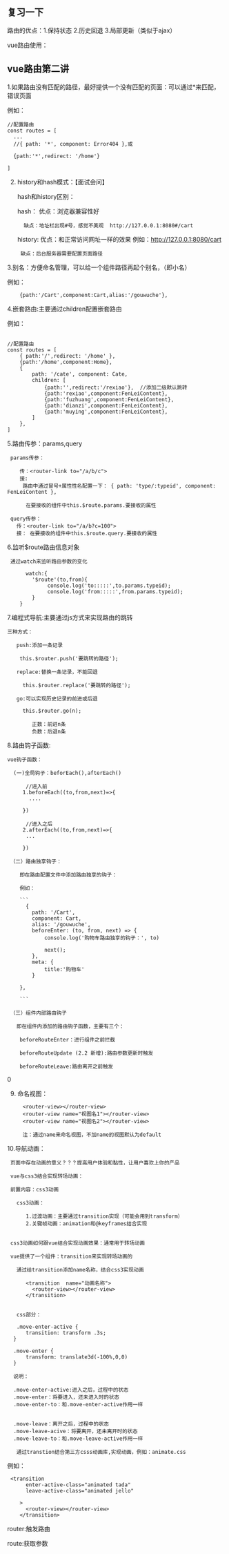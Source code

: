 ## 复习一下

  路由的优点：1.保持状态 2.历史回退 3.局部更新（类似于ajax）

  vue路由使用：


## vue路由第二讲

  1.如果路由没有匹配的路径，最好提供一个没有匹配的页面：可以通过*来匹配，错误页面

  例如：

  ```
//配置路由
const routes = [
    ...
    //{ path: '*', component: Error404 },或

    {path:'*',redirect: '/home'}
    
]

  ```

  2. history和hash模式：【面试会问】

      hash和history区别：

        hash：
           优点：浏览器兼容性好

           缺点：地址栏出现#号，感觉不美观  http://127.0.0.1:8080#/cart

        history:
          优点：和正常访问网址一样的效果  例如：http://127.0.0.1:8080/cart

          缺点：后台服务器需要配置页面路径

  3.别名：方便命名管理，可以给一个组件路径再起个别名，（即小名）

例如：

```
    {path:'/Cart',component:Cart,alias:'/gouwuche'},

```


  4.嵌套路由:主要通过children配置嵌套路由

例如：
```

//配置路由
const routes = [
    { path:'/',redirect: '/home' },
    {path:'/home',component:Home},
    {
        path: '/cate', component: Cate,
        children: [
            {path:'',redirect:'/rexiao'},  //添加二级默认跳转
            {path:'rexiao',component:FenLeiContent},
            {path:'fuzhuang',component:FenLeiContent},
            {path:'dianzi',component:FenLeiContent},
            {path:'muying',component:FenLeiContent},
        ]
    },
]

``` 


  5.路由传参：params,query

     params传参：

        传：<router-link to="/a/b/c">
        接:
         路由中通过冒号+属性性名配置一下： { path: 'type/:typeid', component: FenLeiContent },
   
          在要接收的组件中this.$route.params.要接收的属性

     query传参：
       传：<router-link to="/a/b?c=100">
       接： 在要接收的组件中this.$route.query.要接收的属性


  6.监听$route路由信息对象

     通过watch来监听路由参数的变化 
```
      watch:{
        '$route'(to,from){
             console.log('to:::::',to.params.typeid);
             console.log('from:::::',from.params.typeid);
        }
    }

```

  7.编程式导航:主要通过js方式来实现路由的跳转

    三种方式：

       push:添加一条记录
 
        this.$router.push('要跳转的路径');

       replace:替换一条记录，不能回退

         this.$router.replace('要跳转的路径');

       go:可以实现历史记录的前进或后退

         this.$router.go(n);

            正数：前进n条
            负数：后退n条

    

 

  8.路由钩子函数:

    vue钩子函数：
       
      (一)全局钩子：beforEach(),afterEach()

          //进入前
         1.beforeEach((to,from,next)=>{
           ....

         })

          //进入之后
         2.afterEach((to,from,next)=>{
          ...

         })

     （二）路由独享钩子：

        即在路由配置文件中添加路由独享的钩子：

        例如：

        ```
          {
            path: '/Cart',
            component: Cart,
            alias: '/gouwuche',
            beforeEnter: (to, from, next) => {
                console.log('购物车路由独享的钩子：', to)
                
                next();
            },
            meta: {
                title:'购物车'
            }

        },

        ```

     （三）组件内部路由钩子

       即在组件内添加的路由钩子函数，主要有三个：

        beforeRouteEnter：进行组件之前拦截

        beforeRouteUpdate (2.2 新增):路由参数更新时触发

        beforeRouteLeave:路由离开之前触发


0


  9. 命名视图：

```
     <router-view></router-view>
     <router-view name="视图名1"></router-view>
     <router-view name="视图名2"></router-view>

     注：通过name来命名视图，不加name的视图默认为default

```


  10.导航动画：

     页面中存在动画的意义？？？提高用户体验和黏性，让用户喜欢上你的产品

     vue与css3结合实现转场动画：
    
     前置内容：css3动画

       css3动画：

          1.过渡动画：主要通过transition实现（可能会用到transform）
          2.关键帧动画：animation和@keyframes结合实现


     css3动画如何跟vue结合实现动画效果：通常用于转场动画

     vue提供了一个组件：transition来实现转场动画的

       通过给transition添加name名称，结合css3实现动画

          <transition  name="动画名称">
            <router-view></router-view>
          </transition>


       css部分：

       .move-enter-active {
          transition: transform .3s;
      }

      .move-enter {
          transform: translate3d(-100%,0,0)
      }

      说明：

      .move-enter-active:进入之后，过程中的状态
      .move-enter：将要进入，还未进入时的状态
      .move-enter-to：和.move-enter-active作用一样


      .move-leave：离开之后，过程中的状态
      .move-leave-acive：将要离开，还未离开时的状态
      .move-leave-to：和.move-leave-active作用一样
       
       通过transtion结合第三方csss动画库,实现动画，例如：animate.css

例如：

```
 <transition 
      enter-active-class="animated tada"
      leave-active-class="animated jello"
    
    >
      <router-view></router-view>
    </transition>

```




 router:触发路由
 
 route:获取参数
